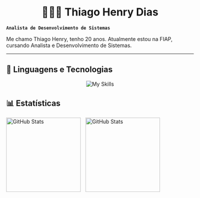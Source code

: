 # <div align='center'> 👩🏻‍💻 Thiago Henry Dias </div>

**`Analista de Desenvolvimento de Sistemas`**

Me chamo Thiago Henry, tenho 20 anos. Atualmente estou na FIAP, cursando Analista e Desenvolvimento de Sistemas.

---

## 🤖 Linguagens e Tecnologias

<div align='center'> 

![My Skills](https://skillicons.dev/icons?i=html,css,figma,js,ts,react,git,java,python,azure,theme=dark)    

</div>

## 📊 Estatísticas

<p>
  <img 
    align="left" 
    alt="GitHub Stats" 
    height="200" 
    style="padding-right: 10px;" 
    src="https://github-readme-stats.vercel.app/api?username=Lavithiluan&show_icons=true&theme=dracula&include_all_commits=true&locale=pt-br" 
  />

<img 
      align="left" 
      alt="GitHub Stats" 
      height="200" 
      src="https://github-readme-stats.vercel.app/api/top-langs/?username=Lavithiluan&theme=dracula&layout=donut&custom_title=Tecnologias&langs_count=9" 
  />

</p>
